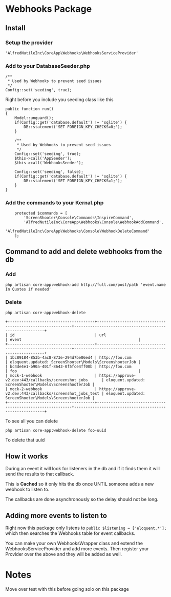# Webhooks Package

## Install

### Setup the provider

~~~
'AlfredNutileInc\CoreApp\Webhooks\WebhooksServiceProvider'
~~~

### Add to your DatabaseSeeder.php

~~~
/**
 * Used by Webhooks to prevent seed issues
 */
Config::set('seeding', true);

~~~
Right before you include you seeding class like this


~~~
public function run()
{
	Model::unguard();
	if(Config::get('database.default') != 'sqlite') {
		DB::statement('SET FOREIGN_KEY_CHECKS=0;');
	}

	/**
	 * Used by Webhooks to prevent seed issues
	 */
	Config::set('seeding', true);
	$this->call('AppSeeder');
	$this->call('WebhooksSeeder');

	Config::set('seeding', false);
	if(Config::get('database.default') != 'sqlite') {
		DB::statement('SET FOREIGN_KEY_CHECKS=1;');
	}
}
~~~

### Add the commands to your Kernal.php

~~~
    protected $commands = [
        'ScreenShooter\Console\Commands\InspireCommand',
        'AlfredNutileInc\CoreApp\Webhooks\Console\WebhookAddCommand',
        'AlfredNutileInc\CoreApp\Webhooks\Console\WebhookDeleteCommand'
    ];
~~~

## Command to add and delete webhooks from the db

### Add

~~~
php artisan core-app:webhook-add http://full.com/post/path 'event.name In Quotes if needed'
~~~


### Delete

~~~
php artisan core-app:webhook-delete

+--------------------------------------+-----------------------------------------------------------+---------------------------------------------------------+
| id                                   | url                                                       | event                                                   |
+--------------------------------------+-----------------------------------------------------------+---------------------------------------------------------+
| 1bc89184-853b-4ac8-873e-294d7be06ed4 | http://foo.com                                            | eloquent.updated: ScreenShooter\Models\ScreenshooterJob |
| bc4de4e1-b90a-401f-8643-0f5fce4ff00b | http://foo.com                                            | foo                                                     |
| mock-1-webhook                       | https://approve-v2.dev:443/callbacks/screenshot_jobs      | eloquent.updated: ScreenShooter\Models\ScreenshooterJob |
| mock-2-webhook                       | https://approve-v2.dev:443/callbacks/screenshot_jobs_test | eloquent.updated: ScreenShooter\Models\ScreenshooterJob |
+--------------------------------------+-----------------------------------------------------------+---------------------------------------------------------+
~~~

To see all you can delete

~~~
php artisan core-app:webhook-delete foo-uuid
~~~

To delete that uuid

## How it works

During an event it will look for listeners in the db and if it finds them it will send the results to that callback.

This is **Cached** so it only hits the db once UNTIL someone adds a new webhook to listen to.

The callbacks are done asynchronously so the delay should not be long.

## Adding more events to listen to

Right now this package only listens to `public $listening = ['eloquent.*'];` which then searches the Webhooks table for
event callbacks.

You can make your own WebhooksWrapper class and extend the WebhooksServiceProvider and add more events.
Then register your Provider over the above and they will be added as well.


# Notes

Move over test with this before going solo on this package
